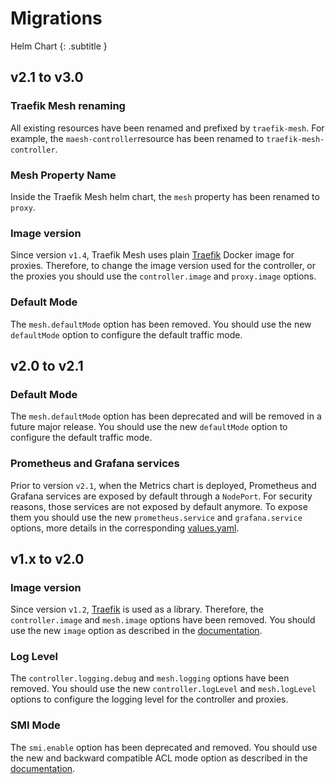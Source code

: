 # Migrations

Helm Chart
{: .subtitle }

## v2.1 to v3.0

### Traefik Mesh renaming

All existing resources have been renamed and prefixed by `traefik-mesh`. 
For example, the `maesh-controller`resource has been renamed to `traefik-mesh-controller`.

### Mesh Property Name

Inside the Traefik Mesh helm chart, the `mesh` property has been renamed to `proxy`.

### Image version

Since version `v1.4`, Traefik Mesh uses plain [Traefik](https://github.com/traefik/traefik/) Docker image for proxies.
Therefore, to change the image version used for the controller, or the proxies you should use the `controller.image` and `proxy.image` options.

### Default Mode

The `mesh.defaultMode` option has been removed.
You should use the new `defaultMode` option to configure the default traffic mode.

## v2.0 to v2.1

### Default Mode

The `mesh.defaultMode` option has been deprecated and will be removed in a future major release.
You should use the new `defaultMode` option to configure the default traffic mode.

### Prometheus and Grafana services

Prior to version `v2.1`, when the Metrics chart is deployed, Prometheus and Grafana services are exposed by default through a `NodePort`.
For security reasons, those services are not exposed by default anymore. 
To expose them you should use the new `prometheus.service` and `grafana.service` options, more details in the corresponding [values.yaml](https://github.com/traefik/mesh/blob/e59b861ac91261b950663410a6223a02fc7e2290/helm/chart/mesh/charts/metrics/values.yaml).

## v1.x to v2.0

### Image version

Since version `v1.2`, [Traefik](https://github.com/traefik/traefik/) is used as a library.
Therefore, the `controller.image` and `mesh.image` options have been removed.
You should use the new `image` option as described in the [documentation](../install.md#deploy-helm-chart).    

### Log Level

The `controller.logging.debug` and `mesh.logging` options have been removed.
You should use the new `controller.logLevel` and `mesh.logLevel` options to configure the logging level for the controller and proxies.

### SMI Mode

The `smi.enable` option has been deprecated and removed.
You should use the new and backward compatible ACL mode option as described in the [documentation](../install.md#access-control-list).
